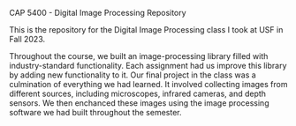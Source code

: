 CAP 5400 - Digital Image Processing Repository

This is the repository for the Digital Image Processing class I took at USF in Fall 2023.

Throughout the course, we built an image-processing library filled with industry-standard functionality.
Each assignment had us improve this library by adding new functionality to it.
Our final project in the class was a culmination of everything we had learned. It involved collecting images from different sources, including microscopes, infrared cameras, and depth sensors.
We then enchanced these images using the image processing software we had built throughout the semester.
